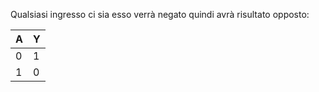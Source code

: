 Qualsiasi ingresso ci sia esso verrà negato quindi avrà risultato opposto:

| A   | Y   |
| --- | --- |
| 0   | 1   |
| 1   | 0   |


